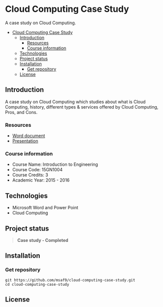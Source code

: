 # Cloud Computing Case Study
A case study on Cloud Computing.

- [Cloud Computing Case Study](#cloud-computing-case-study)
  - [Introduction](#introduction)
    - [Resources](#resources)
    - [Course information](#course-information)
  - [Technologies](#technologies)
  - [Project status](#project-status)
  - [Installation](#installation)
    - [Get repository](#get-repository)
  - [License](#license)

## Introduction
A case study on Cloud Computing which studies about what is Cloud Computing, history, different types & services offered by Cloud Computing, Pros, and Cons.

### Resources
* [Word document](resources/IntroductionToEngineeringCloudComputingCaseStudy.docx "IntroductionToEngineeringCloudComputingCaseStudy.docx")
* [Presentation](resources/IntroductionToEngineeringCloudComputingCaseStudyPresentation.pptx "IntroductionToEngineeringCloudComputingCaseStudyPresentation.pptx")

### Course information
- Course Name: Introduction to Engineering
- Course Code: 15GN1004
- Course Credits: 3
- Academic Year: 2015 - 2016

## Technologies
- Microsoft Word and Power Point
- Cloud Computing

## Project status
> **Case study - Completed**

## Installation
### Get repository
```git
git https://github.com/msaf9/cloud-computing-case-study.git
cd cloud-computing-case-study
```

## License
